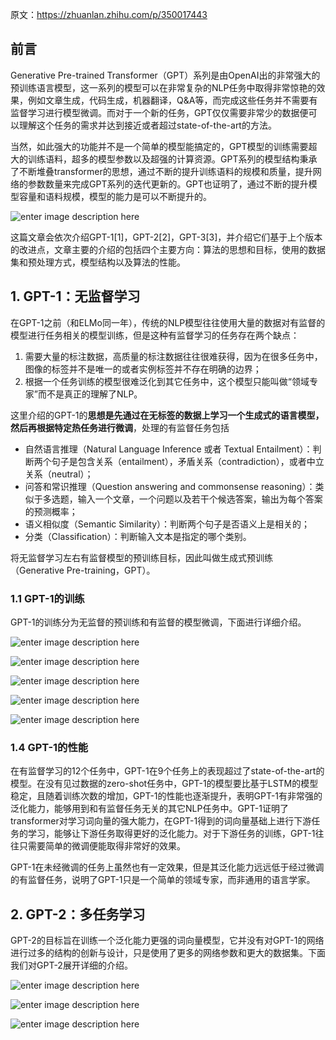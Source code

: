 原文：https://zhuanlan.zhihu.com/p/350017443

## 前言

Generative Pre-trained Transformer（GPT）系列是由OpenAI出的非常强大的预训练语言模型，这一系列的模型可以在非常复杂的NLP任务中取得非常惊艳的效果，例如文章生成，代码生成，机器翻译，Q&A等，而完成这些任务并不需要有监督学习进行模型微调。而对于一个新的任务，GPT仅仅需要非常少的数据便可以理解这个任务的需求并达到接近或者超过state-of-the-art的方法。

当然，如此强大的功能并不是一个简单的模型能搞定的，GPT模型的训练需要超大的训练语料，超多的模型参数以及超强的计算资源。GPT系列的模型结构秉承了不断堆叠transformer的思想，通过不断的提升训练语料的规模和质量，提升网络的参数数量来完成GPT系列的迭代更新的。GPT也证明了，通过不断的提升模型容量和语料规模，模型的能力是可以不断提升的。

![enter image description here](https://github.com/xiaohuidu/AI/blob/master/images/201.png)


这篇文章会依次介绍GPT-1[1]，GPT-2[2]，GPT-3[3]，并介绍它们基于上个版本的改进点，文章主要的介绍的包括四个主要方向：算法的思想和目标，使用的数据集和预处理方式，模型结构以及算法的性能。

## 1. GPT-1：无监督学习

在GPT-1之前（和ELMo同一年），传统的NLP模型往往使用大量的数据对有监督的模型进行任务相关的模型训练，但是这种有监督学习的任务存在两个缺点：

1.  需要大量的标注数据，高质量的标注数据往往很难获得，因为在很多任务中，图像的标签并不是唯一的或者实例标签并不存在明确的边界；
2.  根据一个任务训练的模型很难泛化到其它任务中，这个模型只能叫做“领域专家”而不是真正的理解了NLP。

这里介绍的GPT-1的**思想是先通过在无标签的数据上学习一个生成式的语言模型，然后再根据特定热任务进行微调**，处理的有监督任务包括

-   自然语言推理（Natural Language Inference 或者 Textual Entailment）：判断两个句子是包含关系（entailment），矛盾关系（contradiction），或者中立关系（neutral）；
-   问答和常识推理（Question answering and commonsense reasoning）：类似于多选题，输入一个文章，一个问题以及若干个候选答案，输出为每个答案的预测概率；
-   语义相似度（Semantic Similarity）：判断两个句子是否语义上是相关的；
-   分类（Classification）：判断输入文本是指定的哪个类别。

将无监督学习左右有监督模型的预训练目标，因此叫做生成式预训练（Generative Pre-training，GPT）。

### 1.1 GPT-1的训练

GPT-1的训练分为无监督的预训练和有监督的模型微调，下面进行详细介绍。

![enter image description here](https://github.com/xiaohuidu/AI/blob/master/images/202.png)

![enter image description here](https://github.com/xiaohuidu/AI/blob/master/images/203.png)

![enter image description here](https://github.com/xiaohuidu/AI/blob/master/images/204.png)

![enter image description here](https://github.com/xiaohuidu/AI/blob/master/images/205.png)

![enter image description here](https://github.com/xiaohuidu/AI/blob/master/images/206.png)


### 1.4 GPT-1的性能

在有监督学习的12个任务中，GPT-1在9个任务上的表现超过了state-of-the-art的模型。在没有见过数据的zero-shot任务中，GPT-1的模型要比基于LSTM的模型稳定，且随着训练次数的增加，GPT-1的性能也逐渐提升，表明GPT-1有非常强的泛化能力，能够用到和有监督任务无关的其它NLP任务中。GPT-1证明了transformer对学习词向量的强大能力，在GPT-1得到的词向量基础上进行下游任务的学习，能够让下游任务取得更好的泛化能力。对于下游任务的训练，GPT-1往往只需要简单的微调便能取得非常好的效果。

GPT-1在未经微调的任务上虽然也有一定效果，但是其泛化能力远远低于经过微调的有监督任务，说明了GPT-1只是一个简单的领域专家，而非通用的语言学家。

## 2. GPT-2：多任务学习

GPT-2的目标旨在训练一个泛化能力更强的词向量模型，它并没有对GPT-1的网络进行过多的结构的创新与设计，只是使用了更多的网络参数和更大的数据集。下面我们对GPT-2展开详细的介绍。

![enter image description here](https://github.com/xiaohuidu/AI/blob/master/images/207.png)

![enter image description here](https://github.com/xiaohuidu/AI/blob/master/images/208.png)

![enter image description here](https://github.com/xiaohuidu/AI/blob/master/images/209.png)



<!--stackedit_data:
eyJoaXN0b3J5IjpbLTE4NDgxOTIzMCwyMDA2ODMyNDQ1LDE1Nj
U4NjAzMTYsMTg1Njk0NjYxMCwtODU0MTIzMjc5LDMzNTU3NDM4
MCwxMjc1ODYyMzU2LDE3MjAwMDAyNzIsMTc2ODAwNzI1N119
-->